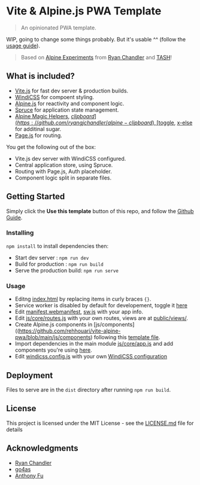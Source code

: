 # Vite & Alpine.js PWA Template

> An opinionated  PWA template.

WIP, going to change some things probably. But it's usable ^^ (follow the [usage guide](#usage)).

> Based on [Alpine Experiments](https://github.com/ryangjchandler/alpine-experiments) from [Ryan Chandler](https://github.com/ryangjchandler) and [TASH](https://github.com/go4cas/tash-starter-template)!

## What is included?

-   [Vite.js](https://vitejs.dev) for fast dev server & production builds.
-   [WindiCSS](https://windicss.org) for compoent styling.
-   [Alpine.js](https://github.com/alpinejs/alpine) for reactivity and component logic.
-   [Spruce](https://github.com/ryangjchandler/spruce) for application state management.
-   [Alpine Magic Helpers](https://github.com/KevinBatdorf/alpine-magic-helpers), [$clipboard](https://github.com/ryangjchandler/alpine-clipboard), [$toggle](https://github.com/ryangjchandler/alpine-toggle), [x-else](https://github.com/ryangjchandler/x-else) for additinal sugar.
-   [Page.js](https://github.com/visionmedia/page.js) for routing.

You get the following out of the box:
-	Vite.js dev server with WindiCSS configured.
-   Central application store, using Spruce.
-   Routing with Page.js, Auth placeholder.
-   Component logic split in separate files.

## Getting Started

Simply click the **Use this template** button of this repo, and follow the [Github Guide](https://docs.github.com/en/github/creating-cloning-and-archiving-repositories/creating-a-repository-from-a-template).

### Installing
`npm install` to install dependencies then:
-	Start dev server : `npm run dev`
-	Build for production : `npm run build`
-	Serve the production build: `npm run serve`

### Usage
- Editng [index.html](https://github.com/rehhouari/vite-alpine-pwa/blob/main/index.html) by replacing items in curly braces `{}`.
- Service worker is disabled by default for developement, toggle it [here](https://github.com/rehhouari/vite-alpine-pwa/blob/main/index.html#L102)
- Edit [manifest.webmanifest](https://github.com/rehhouari/vite-alpine-pwa/blob/main/public/manifest.webmanifest), [sw.js](https://github.com/rehhouari/vite-alpine-pwa/blob/main/public/sw.js) with your app info.
- Edit [js/core/routes.js](https://github.com/rehhouari/vite-alpine-pwa/tree/main/js/core/routes.js) with your own routes, views are at [public/views/](https://github.com/rehhouari/vite-alpine-pwa/tree/main/public/views).
- Create Alpine.js components in [js/components]((https://github.com/rehhouari/vite-alpine-pwa/blob/main/js/components) following this [template file](https://github.com/rehhouari/vite-alpine-pwa/blob/main/js/components/component.js).
- Import dependencies in the main module [js/core/app.js](https://github.com/rehhouari/vite-alpine-pwa/tree/main/js/core/app.js) and add components you're using [here](https://github.com/rehhouari/vite-alpine-pwa/tree/main/public/views).
- Edit [windicss.config.js](https://github.com/rehhouari/vite-alpine-pwa/tree/main/windicss.config.js) with your own [WindiCSS configuration](https://windicss.org/guide/configuration.html)

## Deployment

Files to serve are in the `dist` directory after running `npm run build`.

## License

This project is licensed under the MIT License - see the [LICENSE.md](LICENSE.md) file for details

## Acknowledgments

-   [Ryan Chandler](https://github.com/ryangjchandler)
-   [go4as](https://github.com/go4cas/tash-starter-template)
-   [Anthony Fu](https://github.com/antfu)
